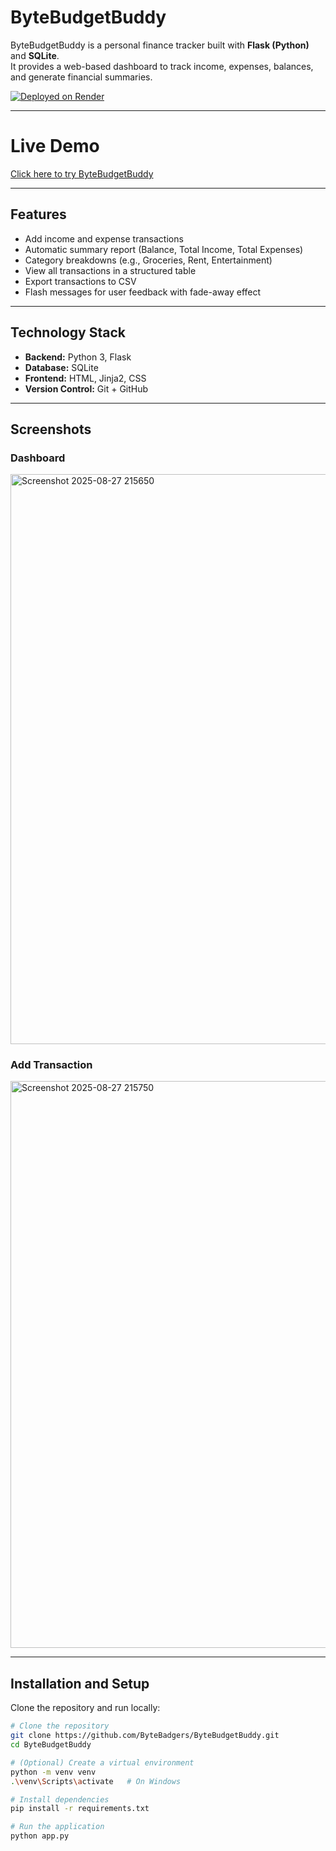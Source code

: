 # ByteBudgetBuddy

ByteBudgetBuddy is a personal finance tracker built with **Flask (Python)** and **SQLite**.  
It provides a web-based dashboard to track income, expenses, balances, and generate financial summaries.

[![Deployed on Render](https://img.shields.io/badge/Hosted%20on-Render-46E3B7?logo=render&logoColor=white)](https://your-app-name.onrender.com)

---

# Live Demo  
[Click here to try ByteBudgetBuddy](https://your-app-name.onrender.com)

---

## Features
- Add income and expense transactions
- Automatic summary report (Balance, Total Income, Total Expenses)
- Category breakdowns (e.g., Groceries, Rent, Entertainment)
- View all transactions in a structured table
- Export transactions to CSV
- Flash messages for user feedback with fade-away effect

---

## Technology Stack
- **Backend:** Python 3, Flask
- **Database:** SQLite
- **Frontend:** HTML, Jinja2, CSS
- **Version Control:** Git + GitHub

---

## Screenshots

### Dashboard
<img width="1913" height="912" alt="Screenshot 2025-08-27 215650" src="https://github.com/user-attachments/assets/40898bfd-9187-4ff2-89be-bdbeef79343f" />


### Add Transaction
<img width="1917" height="907" alt="Screenshot 2025-08-27 215750" src="https://github.com/user-attachments/assets/1296fa91-c1bb-4ef4-a5d8-0b40518e23e6" />


---

## Installation and Setup

Clone the repository and run locally:

```bash
# Clone the repository
git clone https://github.com/ByteBadgers/ByteBudgetBuddy.git
cd ByteBudgetBuddy

# (Optional) Create a virtual environment
python -m venv venv
.\venv\Scripts\activate   # On Windows

# Install dependencies
pip install -r requirements.txt

# Run the application
python app.py
